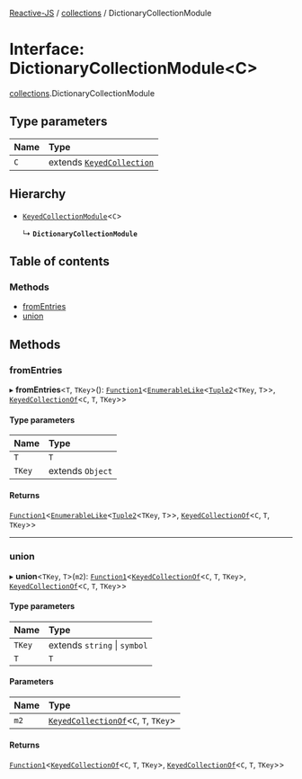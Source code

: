 [Reactive-JS](../README.md) / [collections](../modules/collections.md) / DictionaryCollectionModule

# Interface: DictionaryCollectionModule<C\>

[collections](../modules/collections.md).DictionaryCollectionModule

## Type parameters

| Name | Type |
| :------ | :------ |
| `C` | extends [`KeyedCollection`](collections.KeyedCollection.md) |

## Hierarchy

- [`KeyedCollectionModule`](collections.KeyedCollectionModule.md)<`C`\>

  ↳ **`DictionaryCollectionModule`**

## Table of contents

### Methods

- [fromEntries](collections.DictionaryCollectionModule.md#fromentries)
- [union](collections.DictionaryCollectionModule.md#union)

## Methods

### fromEntries

▸ **fromEntries**<`T`, `TKey`\>(): [`Function1`](../modules/functions.md#function1)<[`EnumerableLike`](collections.EnumerableLike.md)<[`Tuple2`](../modules/functions.md#tuple2)<`TKey`, `T`\>\>, [`KeyedCollectionOf`](../modules/collections.md#keyedcollectionof)<`C`, `T`, `TKey`\>\>

#### Type parameters

| Name | Type |
| :------ | :------ |
| `T` | `T` |
| `TKey` | extends `Object` |

#### Returns

[`Function1`](../modules/functions.md#function1)<[`EnumerableLike`](collections.EnumerableLike.md)<[`Tuple2`](../modules/functions.md#tuple2)<`TKey`, `T`\>\>, [`KeyedCollectionOf`](../modules/collections.md#keyedcollectionof)<`C`, `T`, `TKey`\>\>

___

### union

▸ **union**<`TKey`, `T`\>(`m2`): [`Function1`](../modules/functions.md#function1)<[`KeyedCollectionOf`](../modules/collections.md#keyedcollectionof)<`C`, `T`, `TKey`\>, [`KeyedCollectionOf`](../modules/collections.md#keyedcollectionof)<`C`, `T`, `TKey`\>\>

#### Type parameters

| Name | Type |
| :------ | :------ |
| `TKey` | extends `string` \| `symbol` |
| `T` | `T` |

#### Parameters

| Name | Type |
| :------ | :------ |
| `m2` | [`KeyedCollectionOf`](../modules/collections.md#keyedcollectionof)<`C`, `T`, `TKey`\> |

#### Returns

[`Function1`](../modules/functions.md#function1)<[`KeyedCollectionOf`](../modules/collections.md#keyedcollectionof)<`C`, `T`, `TKey`\>, [`KeyedCollectionOf`](../modules/collections.md#keyedcollectionof)<`C`, `T`, `TKey`\>\>
